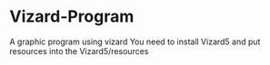 # Vizard-Program
A graphic program using vizard
You need to install Vizard5 and put resources into the Vizard5/resources
